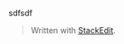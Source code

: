 sdfsdf


> Written with [StackEdit](https://stackedit.io/).
<!--stackedit_data:
eyJoaXN0b3J5IjpbNjc2NTI4MTMyXX0=
-->
